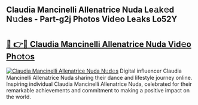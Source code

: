 ## Claudia Mancinelli Allenatrice Nuda Le𝚊k𝚎d N𝚞𝚍es - Part-g2j Photos Vid𝚎o Le𝚊ks Lo52Y

# <h2><a href="http://fbb9i75.evod.top/?m=Claudia+Mancinelli+Allenatrice+Nuda">🔗 👉🔴 Claudia Mancinelli Allenatrice Nuda Vid𝚎o Ph𝚘t𝚘s</a></h2>

[![Claudia Mancinelli Allenatrice Nuda N𝚞d𝚎s](https://i.imgur.com/8V9OHl7.gif)](http://fbb9i75.evod.top/?m=Claudia+Mancinelli+Allenatrice+Nuda)
Digital influencer Claudia Mancinelli Allenatrice Nuda sharing their dance and lifestyle journey online. Inspiring individual Claudia Mancinelli Allenatrice Nuda, celebrated for their remarkable achievements and commitment to making a positive impact on the world. 

